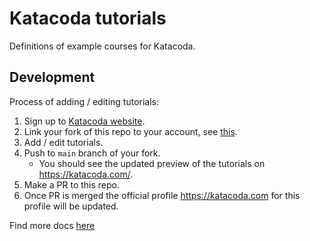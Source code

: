 # Katacoda tutorials

Definitions of example courses for Katacoda.

## Development

Process of adding / editing tutorials:

1. Sign up to [Katacoda website](https://katacoda.com).
1. Link your fork of this repo to your account, see [this](https://katacoda.com/docs/configure-git).
1. Add / edit tutorials.
1. Push to `main` branch of your fork.
   * You should see the updated preview of the tutorials on https://katacoda.com/<your-profile>.
1. Make a PR to this repo.
1. Once PR is merged the official profile https://katacoda.com for this profile will be updated.

Find more docs [here](https://katacoda.com/docs)
